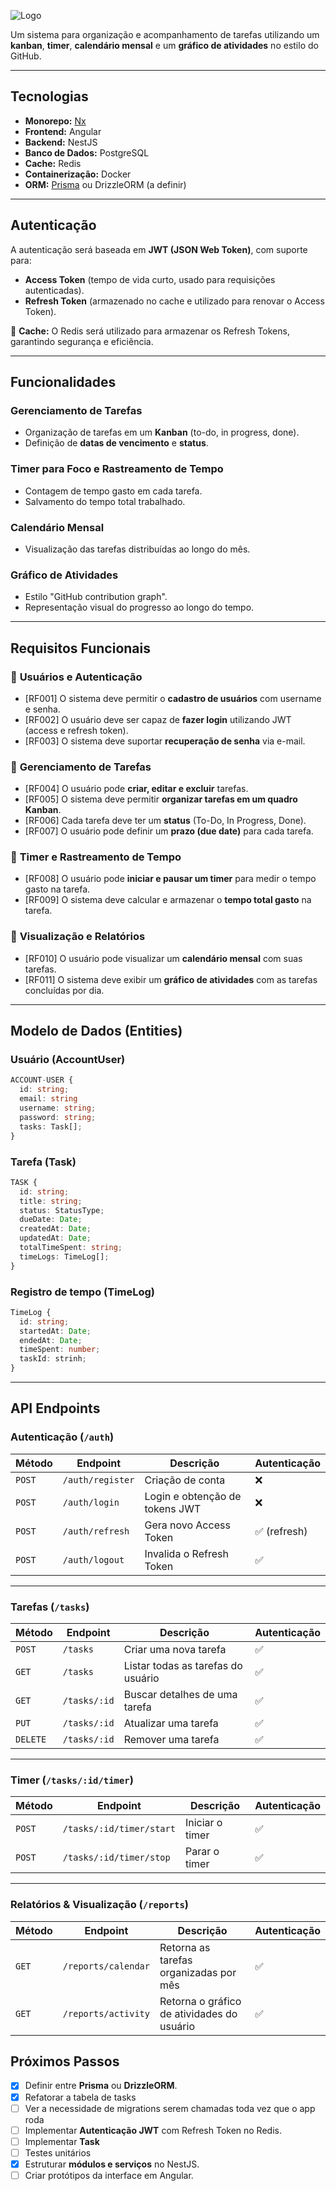 ![Logo](https://6t7sm2897i.ufs.sh/f/VCIgGDrhiGZSi594F93QKrVom0xsetjZJWXPNAbfFqz826c3)

Um sistema para organização e acompanhamento de tarefas utilizando um **kanban**, **timer**, **calendário mensal** e um **gráfico de atividades** no estilo do GitHub.

---

## Tecnologias

- **Monorepo:** [Nx](https://nx.dev/)
- **Frontend:** Angular
- **Backend:** NestJS
- **Banco de Dados:** PostgreSQL
- **Cache:** Redis
- **Containerização:** Docker
- **ORM:** [Prisma](https://www.prisma.io/) ou DrizzleORM (a definir)

---

## Autenticação

A autenticação será baseada em **JWT (JSON Web Token)**, com suporte para:

- **Access Token** (tempo de vida curto, usado para requisições autenticadas).
- **Refresh Token** (armazenado no cache e utilizado para renovar o Access Token).

📌 **Cache:** O Redis será utilizado para armazenar os Refresh Tokens, garantindo segurança e eficiência.

---

## Funcionalidades

### **Gerenciamento de Tarefas**

- Organização de tarefas em um **Kanban** (to-do, in progress, done).
- Definição de **datas de vencimento** e **status**.

### **Timer para Foco e Rastreamento de Tempo**

- Contagem de tempo gasto em cada tarefa.
- Salvamento do tempo total trabalhado.

### **Calendário Mensal**

- Visualização das tarefas distribuídas ao longo do mês.

### **Gráfico de Atividades**

- Estilo "GitHub contribution graph".
- Representação visual do progresso ao longo do tempo.

---

## Requisitos Funcionais

### 📌 **Usuários e Autenticação**

- [RF001] O sistema deve permitir o **cadastro de usuários** com username e senha.
- [RF002] O usuário deve ser capaz de **fazer login** utilizando JWT (access e refresh token).
- [RF003] O sistema deve suportar **recuperação de senha** via e-mail.

### 📌 **Gerenciamento de Tarefas**

- [RF004] O usuário pode **criar, editar e excluir** tarefas.
- [RF005] O sistema deve permitir **organizar tarefas em um quadro Kanban**.
- [RF006] Cada tarefa deve ter um **status** (To-Do, In Progress, Done).
- [RF007] O usuário pode definir um **prazo (due date)** para cada tarefa.

### 📌 **Timer e Rastreamento de Tempo**

- [RF008] O usuário pode **iniciar e pausar um timer** para medir o tempo gasto na tarefa.
- [RF009] O sistema deve calcular e armazenar o **tempo total gasto** na tarefa.

### 📌 **Visualização e Relatórios**

- [RF010] O usuário pode visualizar um **calendário mensal** com suas tarefas.
- [RF011] O sistema deve exibir um **gráfico de atividades** com as tarefas concluídas por dia.

---

## Modelo de Dados (Entities)

### **Usuário (AccountUser)**

```typescript
ACCOUNT-USER {
  id: string;
  email: string
  username: string;
  password: string;
  tasks: Task[];
}
```

### **Tarefa (Task)**

```typescript
TASK {
  id: string;
  title: string;
  status: StatusType;
  dueDate: Date;
  createdAt: Date;
  updatedAt: Date;
  totalTimeSpent: string;
  timeLogs: TimeLog[];
}
```

### **Registro de tempo (TimeLog)**

```typescript
TimeLog {
  id: string;
  startedAt: Date;
  endedAt: Date;
  timeSpent: number;
  taskId: strinh;
}
```

---

## API Endpoints

### **Autenticação** (`/auth`)

| Método | Endpoint         | Descrição                      | Autenticação |
| ------ | ---------------- | ------------------------------ | ------------ |
| `POST` | `/auth/register` | Criação de conta               | ❌           |
| `POST` | `/auth/login`    | Login e obtenção de tokens JWT | ❌           |
| `POST` | `/auth/refresh`  | Gera novo Access Token         | ✅ (refresh) |
| `POST` | `/auth/logout`   | Invalida o Refresh Token       | ✅           |

---

### **Tarefas** (`/tasks`)

| Método   | Endpoint     | Descrição                          | Autenticação |
| -------- | ------------ | ---------------------------------- | ------------ |
| `POST`   | `/tasks`     | Criar uma nova tarefa              | ✅           |
| `GET`    | `/tasks`     | Listar todas as tarefas do usuário | ✅           |
| `GET`    | `/tasks/:id` | Buscar detalhes de uma tarefa      | ✅           |
| `PUT`    | `/tasks/:id` | Atualizar uma tarefa               | ✅           |
| `DELETE` | `/tasks/:id` | Remover uma tarefa                 | ✅           |

---

### **Timer** (`/tasks/:id/timer`)

| Método | Endpoint                 | Descrição       | Autenticação |
| ------ | ------------------------ | --------------- | ------------ |
| `POST` | `/tasks/:id/timer/start` | Iniciar o timer | ✅           |
| `POST` | `/tasks/:id/timer/stop`  | Parar o timer   | ✅           |

---

### **Relatórios & Visualização** (`/reports`)

| Método | Endpoint            | Descrição                                  | Autenticação |
| ------ | ------------------- | ------------------------------------------ | ------------ |
| `GET`  | `/reports/calendar` | Retorna as tarefas organizadas por mês     | ✅           |
| `GET`  | `/reports/activity` | Retorna o gráfico de atividades do usuário | ✅           |

## Próximos Passos

- [x] Definir entre **Prisma** ou **DrizzleORM**.
- [x] Refatorar a tabela de tasks
- [ ] Ver a necessidade de migrations serem chamadas toda vez que o app roda
- [ ] Implementar **Autenticação JWT** com Refresh Token no Redis.
- [ ] Implementar **Task**
- [ ] Testes unitários
- [x] Estruturar **módulos e serviços** no NestJS.
- [ ] Criar protótipos da interface em Angular.
